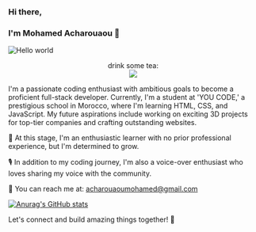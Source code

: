 ### Hi there, 
### I'm Mohamed Acharouaou 👋

<img src="https://pin.it/27cphPP" alt="Hello world">

<p align="center"> 
  drink some tea: <br>
  <img src="https://profile-counter.glitch.me/SimoAcharouaou777/count.svg" />
</p>

I'm a passionate coding enthusiast with ambitious goals to become a proficient full-stack developer. Currently, I'm a student at 'YOU CODE,' a prestigious school in Morocco, where I'm learning HTML, CSS, and JavaScript. My future aspirations include working on exciting 3D projects for top-tier companies and crafting outstanding websites. 

🌱 At this stage, I'm an enthusiastic learner with no prior professional experience, but I'm determined to grow.

🎙️ In addition to my coding journey, I'm also a voice-over enthusiast who loves sharing my voice with the community.

📧 You can reach me at: acharouaoumohamed@gmail.com



[![Anurag's GitHub stats](https://github-readme-stats.vercel.app/api?username=SimoAcharouaou777)](https://github.com/anuraghazra/github-readme-stats)

Let's connect and build amazing things together! 🚀

